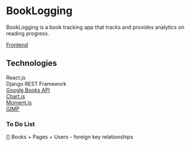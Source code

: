 # BookLogging

BookLogging is a book tracking app that tracks and provides analytics on reading progress.

[Frontend](https://github.com/zhaoj1/book-tracker-front)

## Technologies

React.js    
Django REST Framework    
[Google Books API](https://developers.google.com/books)    
[Chart.js](https://www.chartjs.org/)     
[Moment.js](https://momentjs.com/)     
[GIMP](https://www.gimp.org/) 

### To Do List

[] Books + Pages + Users - foreign key relationships    
